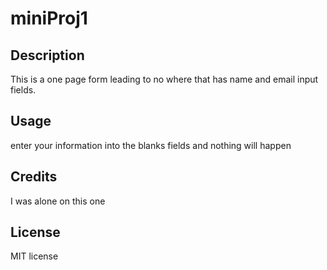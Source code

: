 # miniProj1

## Description 

This is a one page form leading to no where that has name and email input fields.


## Usage 

enter your information into the blanks fields and nothing will happen

## Credits

I was alone on this one 


## License

MIT license
